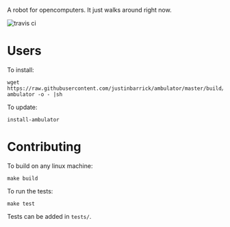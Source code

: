 A robot for opencomputers. It just walks around right now.

![travis ci](https://travis-ci.org/justinbarrick/ambulator.svg?branch=master)

# Users

To install:

```
wget https://raw.githubusercontent.com/justinbarrick/ambulator/master/build/install-ambulator -o - |sh
```

To update:

```
install-ambulator
```

# Contributing

To build on any linux machine:

```
make build
```

To run the tests:

```
make test
```

Tests can be added in `tests/`.
